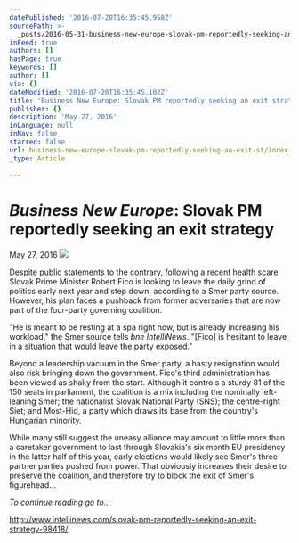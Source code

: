 ```yaml
---
datePublished: '2016-07-20T16:35:45.958Z'
sourcePath: >-
  _posts/2016-05-31-business-new-europe-slovak-pm-reportedly-seeking-an-exit-st.md
inFeed: true
authors: []
hasPage: true
keywords: []
author: []
via: {}
dateModified: '2016-07-20T16:35:45.102Z'
title: 'Business New Europe: Slovak PM reportedly seeking an exit strategy'
publisher: {}
description: 'May 27, 2016'
inLanguage: null
inNav: false
starred: false
url: business-new-europe-slovak-pm-reportedly-seeking-an-exit-st/index.html
_type: Article

---
```

# _**Business New Europe**_**: Slovak PM reportedly seeking an exit strategy**

May 27, 2016
![](https://the-grid-user-content.s3-us-west-2.amazonaws.com/9d7410d2-f008-49fb-8061-27ce302e1bdd.jpg)

Despite public statements to the contrary, following a recent health scare Slovak Prime Minister Robert Fico is looking to leave the daily grind of politics early next year and step down, according to a Smer party source. However, his plan faces a pushback from former adversaries that are now part of the four-party governing coalition.

"He is meant to be resting at a spa right now, but is already increasing his workload," the Smer source tells _bne IntelliNews_. "\[Fico\] is hesitant to leave in a situation that would leave the party exposed."

Beyond a leadership vacuum in the Smer party, a hasty resignation would also risk bringing down the government. Fico's third administration has been viewed as shaky from the start. Although it controls a sturdy 81 of the 150 seats in parliament, the coalition is a mix including the nominally left-leaning Smer; the nationalist Slovak National Party (SNS); the centre-right Siet; and Most-Hid, a party which draws its base from the country's Hungarian minority.

While many still suggest the uneasy alliance may amount to little more than a caretaker government to last through Slovakia's six month EU presidency in the latter half of this year, early elections would likely see Smer's three partner parties pushed from power. That obviously increases their desire to preserve the coalition, and therefore try to block the exit of Smer's figurehead...

_To continue reading go to..._

http://www.intellinews.com/slovak-pm-reportedly-seeking-an-exit-strategy-98418/